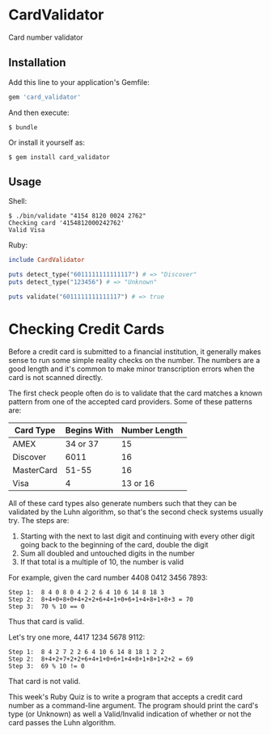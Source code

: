 # CardValidator

Card number validator

## Installation

Add this line to your application's Gemfile:

```ruby
gem 'card_validator'
```

And then execute:

    $ bundle

Or install it yourself as:

    $ gem install card_validator

## Usage

Shell:

```shell
$ ./bin/validate "4154 8120 0024 2762"
Checking card '4154812000242762'
Valid Visa
```

Ruby:

```ruby
include CardValidator

puts detect_type("6011111111111117") # => "Discover"
puts detect_type("123456") # => "Unknown"

puts validate("6011111111111117") # => true

```



# Checking Credit Cards

Before a credit card is submitted to a financial institution, it generally makes sense to run some simple reality checks on the number. The numbers are a good length and it's common to make minor transcription errors when the card is not scanned directly.

The first check people often do is to validate that the card matches a known pattern from one of the accepted card providers. Some of these patterns are:


| Card Type  | Begins With | Number Length |
|------------|-------------|---------------|
| AMEX       | 34 or 37    | 15            |
| Discover   | 6011        | 16            |
| MasterCard | 51-55       | 16            |
| Visa       | 4           | 13 or 16      |

All of these card types also generate numbers such that they can be validated by the Luhn algorithm, so that's the second check systems usually try. The steps are:

1. Starting with the next to last digit and continuing with every other
   digit going back to the beginning of the card, double the digit
2. Sum all doubled and untouched digits in the number
3. If that total is a multiple of 10, the number is valid

For example, given the card number 4408 0412 3456 7893:

    Step 1:  8 4 0 8 0 4 2 2 6 4 10 6 14 8 18 3
    Step 2:  8+4+0+8+0+4+2+2+6+4+1+0+6+1+4+8+1+8+3 = 70
    Step 3:  70 % 10 == 0

Thus that card is valid.

Let's try one more, 4417 1234 5678 9112:

    Step 1:  8 4 2 7 2 2 6 4 10 6 14 8 18 1 2 2
    Step 2:  8+4+2+7+2+2+6+4+1+0+6+1+4+8+1+8+1+2+2 = 69
    Step 3:  69 % 10 != 0

That card is not valid.

This week's Ruby Quiz is to write a program that accepts a credit card number as a command-line argument. The program should print the card's type (or Unknown) as well a Valid/Invalid indication of whether or not the card passes the Luhn algorithm.
